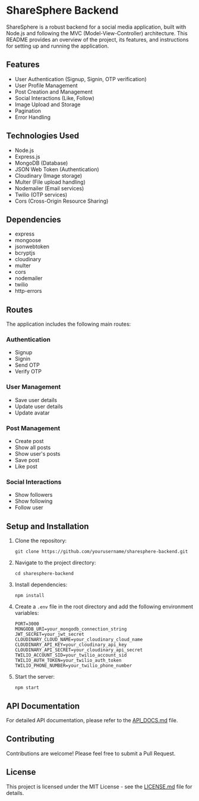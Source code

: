# ShareSphere Backend

ShareSphere is a robust backend for a social media application, built with Node.js and following the MVC (Model-View-Controller) architecture. This README provides an overview of the project, its features, and instructions for setting up and running the application.

## Features

- User Authentication (Signup, Signin, OTP verification)
- User Profile Management
- Post Creation and Management
- Social Interactions (Like, Follow)
- Image Upload and Storage
- Pagination
- Error Handling

## Technologies Used

- Node.js
- Express.js
- MongoDB (Database)
- JSON Web Token (Authentication)
- Cloudinary (Image storage)
- Multer (File upload handling)
- Nodemailer (Email services)
- Twilio (OTP services)
- Cors (Cross-Origin Resource Sharing)

## Dependencies

- express
- mongoose
- jsonwebtoken
- bcryptjs
- cloudinary
- multer
- cors
- nodemailer
- twilio
- http-errors

## Routes

The application includes the following main routes:

### Authentication
- Signup
- Signin
- Send OTP
- Verify OTP

### User Management
- Save user details
- Update user details
- Update avatar

### Post Management
- Create post
- Show all posts
- Show user's posts
- Save post
- Like post

### Social Interactions
- Show followers
- Show following
- Follow user

## Setup and Installation

1. Clone the repository:
   ```
   git clone https://github.com/yourusername/sharesphere-backend.git
   ```

2. Navigate to the project directory:
   ```
   cd sharesphere-backend
   ```

3. Install dependencies:
   ```
   npm install
   ```

4. Create a `.env` file in the root directory and add the following environment variables:
   ```
   PORT=3000
   MONGODB_URI=your_mongodb_connection_string
   JWT_SECRET=your_jwt_secret
   CLOUDINARY_CLOUD_NAME=your_cloudinary_cloud_name
   CLOUDINARY_API_KEY=your_cloudinary_api_key
   CLOUDINARY_API_SECRET=your_cloudinary_api_secret
   TWILIO_ACCOUNT_SID=your_twilio_account_sid
   TWILIO_AUTH_TOKEN=your_twilio_auth_token
   TWILIO_PHONE_NUMBER=your_twilio_phone_number
   ```

5. Start the server:
   ```
   npm start
   ```

## API Documentation

For detailed API documentation, please refer to the [API_DOCS.md](API_DOCS.md) file.

## Contributing

Contributions are welcome! Please feel free to submit a Pull Request.

## License

This project is licensed under the MIT License - see the [LICENSE.md](LICENSE.md) file for details.